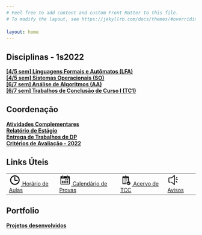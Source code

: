 ```yaml
---
# Feel free to add content and custom Front Matter to this file.
# To modify the layout, see https://jekyllrb.com/docs/themes/#overriding-theme-defaults

layout: home
---
```


<h2>Disciplinas - 1s2022</h2>

<a href="lfa"><b>[4/5 sem] Linguagens Formais e Autômatos (LFA)</b></a><br>
<a href="so"><b>[4/5 sem] Sistemas Operacionais (SO)</b></a><br>
<a href="aa"><b>[6/7 sem] Análise de Algoritmos (AA)</b></a><br>
<a href="tc1"><b>[6/7 sem] Trabalhos de Conclusão de Curso I (TC1)</b></a><br>
<!-- <a href="daw"><b>[8 sem] Desenvolvimento em Ambiente Web (DAW)</b></a><br> -->

<h2>Coordenação</h2>

<a href="ac"><b>Atividades Complementares</b></a><br>
<a href="estagio"><b>Relatório de Estágio</b></a><br>
<a href="dps"><b>Entrega de Trabalhos de DP</b></a><br>
<a href="docs/criterios.pdf" target="_blank"><b>Critérios de Avaliação - 2022</b></a><br>

<h2>Links Úteis</h2>

<table>
	<tr><td>
		<a href="horarios"><img src='images/ico-horario.png' height='30'> Horário de Aulas</a>
	</td><td>
		<a href="provas"><img src='images/ico-calend.png' height='30'> Calendário de Provas</a>
	</td><td>
		<a href="acervo"><img src='images/ico-tcc.png' height='30'> Acervo de TCC</a>
	</td><td>
		<a href="news"><img src='images/ico-news.png' height='30'> Avisos</a>		
	</td></tr>
</table>

<h2>Portfolio</h2>
<a href="projetos"><b>Projetos desenvolvidos</b></a>